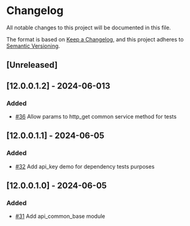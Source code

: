 # Changelog
All notable changes to this project will be documented in this file.

The format is based on [Keep a Changelog](https://keepachangelog.com/en/1.0.0/),
and this project adheres to [Semantic Versioning](https://semver.org/spec/v2.0.0.html).

## [Unreleased]
## [12.0.0.1.2] - 2024-06-013
### Added
- [#36](https://gitlab.com/somitcoop/erp-research/odoo-helpdesk/-/merge_requests/36) Allow params to http_get common service method for tests

## [12.0.0.1.1] - 2024-06-05
### Added
- [#32](https://gitlab.com/somitcoop/erp-research/odoo-helpdesk/-/merge_requests/32) Add api_key demo for dependency tests purposes

## [12.0.0.1.0] - 2024-06-05
### Added
- [#31](https://gitlab.com/somitcoop/erp-research/odoo-helpdesk/-/merge_requests/31) Add api_common_base module
